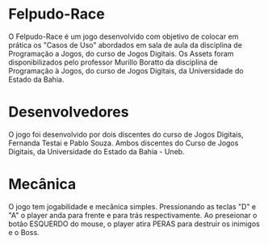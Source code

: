 # Felpudo-Race

O Felpudo-Race é um jogo desenvolvido com objetivo de colocar em prática os "Casos de Uso" abordados em sala de aula da disciplina de Programação a Jogos, do curso de Jogos Digitais. 
Os Assets foram disponibilizados pelo professor Murillo Boratto da disciplina de Programação à Jogos, do curso de Jogos Digitais, da Universidade do Estado da Bahia. 

# Desenvolvedores

O jogo foi desenvolvido por dois discentes do curso de Jogos Digitais, Fernanda Testai e Pablo Souza. Ambos discentes do Curso de Jogos Digitais, da Universidade do Estado da Bahia - Uneb.  

# Mecânica
O jogo tem jogabilidade e mecânica simples. Pressionando as teclas "D" e "A" o player anda para frente e para trás respectivamente. Ao preseionar o botão ESQUERDO do mouse, o player atira PERAS para destruir os inimigos e o Boss. 
